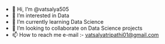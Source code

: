 - 👋 Hi, I’m @vatsalya505
- 👀 I’m interested in Data
- 🌱 I’m currently learning Data Science 
- 💞️ I’m looking to collaborate on Data Science projects 
- 📫 How to reach me e-mail :- vatsalyatripathi01@gmail.com

<!---
vatsalya505/vatsalya505 is a ✨ special ✨ repository because its `README.md` (this file) appears on your GitHub profile.
You can click the Preview link to take a look at your changes.
--->
